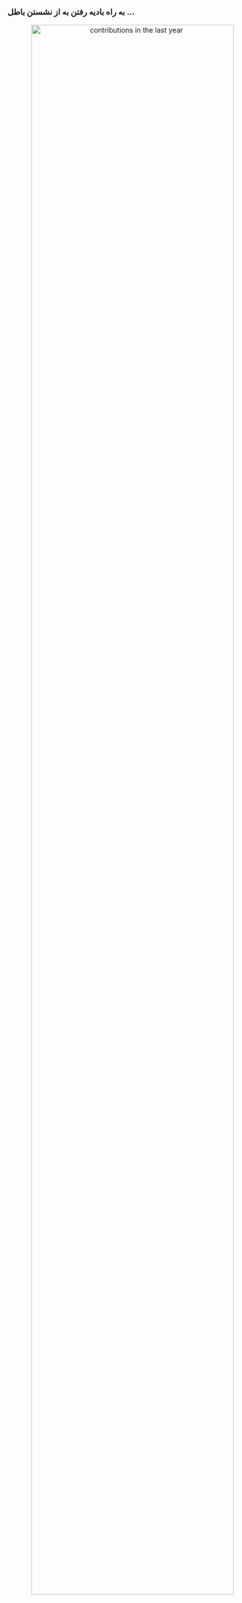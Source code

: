 ### به راه بادیه رفتن به از نشستن باطل ... 
<!--
<p align="center">
  <a href="https://git.io/streak-stats"><img src="https://streak-stats.demolab.com?user=hrmoh&theme=radical&locale=fa"  width="90%" alt="GitHub Streak" /></a>
</p>
-->

<p align="center">
  <img src="https://github-profile-summary-cards.vercel.app/api/cards/profile-details?username=hrmoh&theme=radical" alt="contributions in the last year" width="90%" />
</p>

<!--
**hrmoh/hrmoh** is a ✨ _special_ ✨ repository because its `README.md` (this file) appears on your GitHub profile.

Here are some ideas to get you started:

- 🔭 I’m currently working on ...
- 🌱 I’m currently learning ...
- 👯 I’m looking to collaborate on ...
- 🤔 I’m looking for help with ...
- 💬 Ask me about ...
- 📫 How to reach me: ...
- 😄 Pronouns: ...
- ⚡ Fun fact: ...
-->
